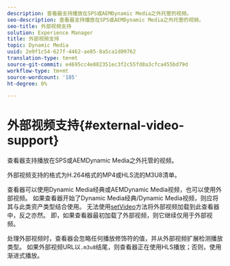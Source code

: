 ```yaml
---
description: 查看器支持播放在SPS或AEMDynamic Media之外托管的视频。
seo-description: 查看器支持播放在SPS或AEMDynamic Media之外托管的视频。
seo-title: 外部视频支持
solution: Experience Manager
title: 外部视频支持
topic: Dynamic Media
uuid: 2e9f1c54-627f-4462-ae85-8a5ca1d09762
translation-type: tm+mt
source-git-commit: e4695cc4e882351ec3f2c55fd8a3cfca455bd79d
workflow-type: tm+mt
source-wordcount: '185'
ht-degree: 0%

---
```



# 外部视频支持{#external-video-support}

查看器支持播放在SPS或AEMDynamic Media之外托管的视频。

外部视频支持的格式为H.264格式的MP4或HLS流的M3U8清单。

查看器可以使用Dynamic Media经典或AEMDynamic Media视频，也可以使用外部视频。 如果查看器开始了Dynamic Media经典/Dynamic Media视频，则应将其与此类资产类型结合使用。 无法使用[setVideo](../../c-html5-aem-asset-viewers/c-html5-aem-video360/c-html5-aem-video360-javascriptapiref/r-html5-aem-video360-javascriptapiref-setvideo.md#reference-85d3422d6ce64a36ac74827120b5a17c)方法将外部视频加载到此查看器中，反之亦然。 即，如果查看器最初加载了外部视频，则它继续仅用于外部视频。

处理外部视频时，查看器会忽略任何播放修饰符的值，并从外部视频扩展检测播放类型。 如果外部视频URL以`.m3u8`结尾，则查看器正在使用HLS播放；否则，使用渐进式播放。
